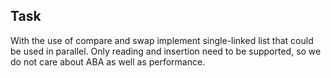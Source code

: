 ## Task

With the use of compare and swap implement single-linked list that could be used in parallel. Only reading and insertion need to be supported, so we do not care about ABA as well as performance.
